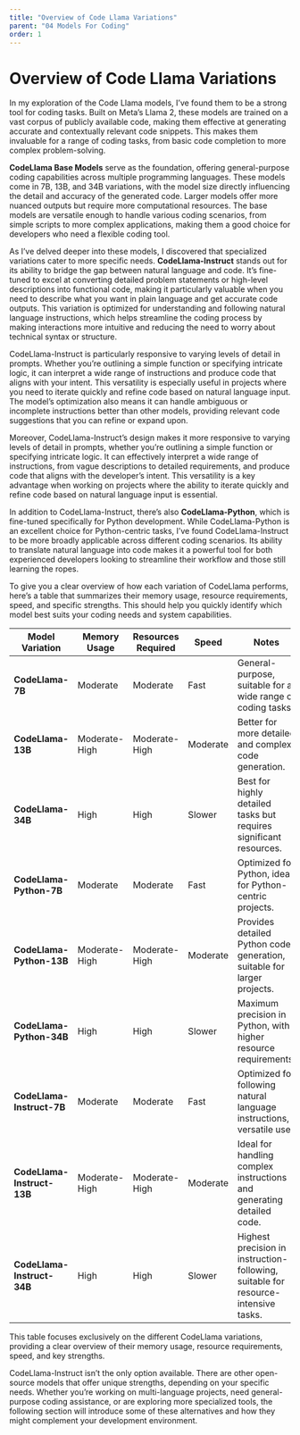```yaml
---
title: "Overview of Code Llama Variations"
parent: "04 Models For Coding"
order: 1
---
```

# Overview of Code Llama Variations

In my exploration of the Code Llama models, I’ve found them to be a strong tool for coding tasks. Built on Meta’s Llama 2, these models are trained on a vast corpus of publicly available code, making them effective at generating accurate and contextually relevant code snippets. This makes them invaluable for a range of coding tasks, from basic code completion to more complex problem-solving.

**CodeLlama Base Models** serve as the foundation, offering general-purpose coding capabilities across multiple programming languages. These models come in 7B, 13B, and 34B variations, with the model size directly influencing the detail and accuracy of the generated code. Larger models offer more nuanced outputs but require more computational resources. The base models are versatile enough to handle various coding scenarios, from simple scripts to more complex applications, making them a good choice for developers who need a flexible coding tool.

As I’ve delved deeper into these models, I discovered that specialized variations cater to more specific needs. **CodeLlama-Instruct** stands out for its ability to bridge the gap between natural language and code. It’s fine-tuned to excel at converting detailed problem statements or high-level descriptions into functional code, making it particularly valuable when you need to describe what you want in plain language and get accurate code outputs. This variation is optimized for understanding and following natural language instructions, which helps streamline the coding process by making interactions more intuitive and reducing the need to worry about technical syntax or structure.

CodeLlama-Instruct is particularly responsive to varying levels of detail in prompts. Whether you’re outlining a simple function or specifying intricate logic, it can interpret a wide range of instructions and produce code that aligns with your intent. This versatility is especially useful in projects where you need to iterate quickly and refine code based on natural language input. The model’s optimization also means it can handle ambiguous or incomplete instructions better than other models, providing relevant code suggestions that you can refine or expand upon.

Moreover, CodeLlama-Instruct’s design makes it more responsive to varying levels of detail in prompts, whether you’re outlining a simple function or specifying intricate logic. It can effectively interpret a wide range of instructions, from vague descriptions to detailed requirements, and produce code that aligns with the developer’s intent. This versatility is a key advantage when working on projects where the ability to iterate quickly and refine code based on natural language input is essential.

In addition to CodeLlama-Instruct, there’s also **CodeLlama-Python**, which is fine-tuned specifically for Python development. While CodeLlama-Python is an excellent choice for Python-centric tasks, I’ve found CodeLlama-Instruct to be more broadly applicable across different coding scenarios. Its ability to translate natural language into code makes it a powerful tool for both experienced developers looking to streamline their workflow and those still learning the ropes.

To give you a clear overview of how each variation of CodeLlama performs, here’s a table that summarizes their memory usage, resource requirements, speed, and specific strengths. This should help you quickly identify which model best suits your coding needs and system capabilities.

| **Model Variation**        | **Memory Usage** | **Resources Required** | **Speed** | **Notes**                                                    |
| -------------------------- | ---------------- | ---------------------- | --------- | ------------------------------------------------------------ |
| **CodeLlama-7B**           | Moderate         | Moderate               | Fast      | General-purpose, suitable for a wide range of coding tasks.  |
| **CodeLlama-13B**          | Moderate-High    | Moderate-High          | Moderate  | Better for more detailed and complex code generation.        |
| **CodeLlama-34B**          | High             | High                   | Slower    | Best for highly detailed tasks but requires significant resources. |
| **CodeLlama-Python-7B**    | Moderate         | Moderate               | Fast      | Optimized for Python, ideal for Python-centric projects.     |
| **CodeLlama-Python-13B**   | Moderate-High    | Moderate-High          | Moderate  | Provides detailed Python code generation, suitable for larger projects. |
| **CodeLlama-Python-34B**   | High             | High                   | Slower    | Maximum precision in Python, with higher resource requirements. |
| **CodeLlama-Instruct-7B**  | Moderate         | Moderate               | Fast      | Optimized for following natural language instructions, versatile use. |
| **CodeLlama-Instruct-13B** | Moderate-High    | Moderate-High          | Moderate  | Ideal for handling complex instructions and generating detailed code. |
| **CodeLlama-Instruct-34B** | High             | High                   | Slower    | Highest precision in instruction-following, suitable for resource-intensive tasks. |

This table focuses exclusively on the different CodeLlama variations, providing a clear overview of their memory usage, resource requirements, speed, and key strengths.

CodeLlama-Instruct isn’t the only option available. There are other open-source models that offer unique strengths, depending on your specific needs. Whether you’re working on multi-language projects, need general-purpose coding assistance, or are exploring more specialized tools, the following section will introduce some of these alternatives and how they might complement your development environment.
